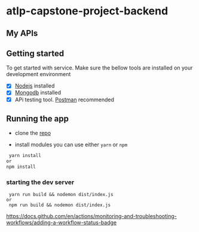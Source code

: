 # atlp-capstone-project-backend
## My APIs


## Getting started

To get started with service. Make sure the bellow tools are installed on your development environment

- [X] [Nodejs](https://nodejs.org/en/) installed 
- [X] [Mongodb](https://www.mongodb.com/) installed 
- [X] APi testing tool. [Postman](https://www.postman.com/) recommended

## Running the app

- clone the [repo](https://github.com/shemalucien/atlp-capstone-project-backend)

- install modules you can use either `yarn` or `npm`
```sh
 yarn install
or
npm install
```

### starting the dev server
```
 yarn run build && nodemon dist/index.js
or
 npm run build && nodemon dist/index.js
```
 https://docs.github.com/en/actions/monitoring-and-troubleshooting-workflows/adding-a-workflow-status-badge
